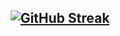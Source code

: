 
<h2 align="center"> 

[![GitHub Streak](https://streak-stats.demolab.com/?user=glultra&theme=dark)](https://git.io/streak-stats)

